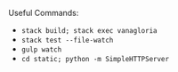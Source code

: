 Useful Commands:
* `stack build; stack exec vanagloria`
* `stack test --file-watch`
* `gulp watch`
* `cd static; python -m SimpleHTTPServer`
